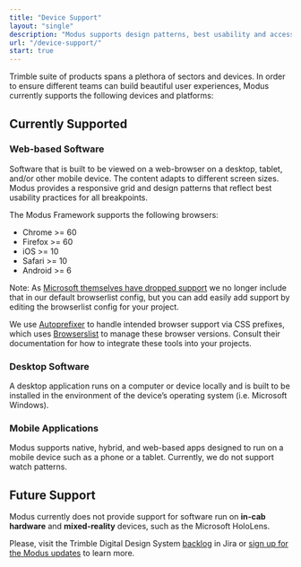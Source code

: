 ```yaml
---
title: "Device Support"
layout: "single"
description: "Modus supports design patterns, best usability and accessibility practices for products built across platforms."
url: "/device-support/"
start: true
---
```


Trimble suite of products spans a plethora of sectors and devices. In order to ensure different teams can build beautiful user experiences, Modus currently supports the following devices and platforms:

## Currently Supported

### Web-based Software

Software that is built to be viewed on a web-browser on a desktop, tablet, and/or other mobile device. The content adapts to different screen sizes. Modus provides a responsive grid and design patterns that reflect best usability practices for all breakpoints.

The Modus Framework supports the following browsers:

- Chrome >= 60
- Firefox >= 60
- iOS >= 10
- Safari >= 10
- Android >= 6

Note: As [Microsoft themselves have dropped support](https://blogs.windows.com/windowsexperience/2021/05/19/the-future-of-internet-explorer-on-windows-10-is-in-microsoft-edge/) we no longer include that in our default browserlist config, but you can add easily add support by editing the browserlist config for your project.

We use [Autoprefixer](https://github.com/postcss/autoprefixer) to handle intended browser support via CSS prefixes, which uses [Browserslist](https://github.com/browserslist/browserslist) to manage these browser versions. Consult their documentation for how to integrate these tools into your projects.

### Desktop Software

A desktop application runs on a computer or device locally and is built to be installed in the environment of the device’s operating system (i.e. Microsoft Windows).

### Mobile Applications

Modus supports native, hybrid, and web-based apps designed to run on a mobile device such as a phone or a tablet. Currently, we do not support watch patterns.

## Future Support

Modus currently does not provide support for software run on **in-cab hardware** and **mixed-reality** devices, such as the Microsoft HoloLens.

Please, visit the Trimble Digital Design System [backlog](https://jira.trimble.tools/secure/RapidBoard.jspa?rapidView=5332&projectKey=DDS&view=planning&issueLimit=100) in Jira or [sign up for the Modus updates](mailto:modus-ug+subscribe@trimble.com) to learn more.
